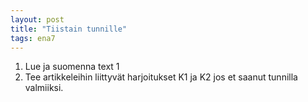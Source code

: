```yaml
---
layout: post
title: "Tiistain tunnille"
tags: ena7
---
```


1. Lue ja suomenna text 1 
2. Tee artikkeleihin liittyvät harjoitukset K1 ja K2 jos et saanut tunnilla valmiiksi.